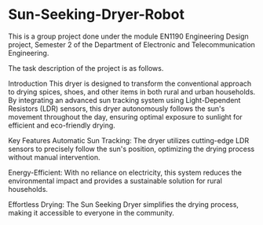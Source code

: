 # Sun-Seeking-Dryer-Robot

This is a group project done under the module EN1190 Engineering Design project, Semester 2 of the Department of Electronic and Telecommunication Engineering.

The task description of the project is as follows.

Introduction
This dryer is designed to transform the conventional approach to drying spices, shoes, and other items in both rural and urban households. By integrating an advanced sun tracking system using Light-Dependent Resistors (LDR) sensors, this dryer autonomously follows the sun's movement throughout the day, ensuring optimal exposure to sunlight for efficient and eco-friendly drying.

Key Features
Automatic Sun Tracking: The dryer utilizes cutting-edge LDR sensors to precisely follow the sun's position, optimizing the drying process without manual intervention.

Energy-Efficient: With no reliance on electricity, this system reduces the environmental impact and provides a sustainable solution for rural households.

Effortless Drying: The Sun Seeking Dryer simplifies the drying process, making it accessible to everyone in the community.

